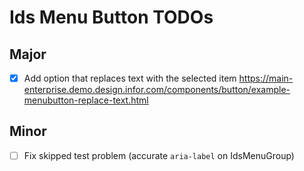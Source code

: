 # Ids Menu Button TODOs

## Major

- [x] Add option that replaces text with the selected item https://main-enterprise.demo.design.infor.com/components/button/example-menubutton-replace-text.html

## Minor

- [ ] Fix skipped test problem (accurate `aria-label` on IdsMenuGroup)
